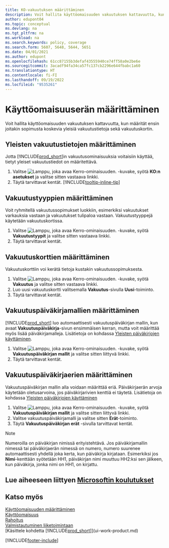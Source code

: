```yaml
---
title: KO-vakuutuksen määrittäminen
description: Voit hallita käyttöomaisuuden vakuutuksen kattavuutta, kun määrität ensin joitakin sopimusta koskevia yleisiä vakuutustietoja sekä vakuutuskortin.
author: edupont04
ms.topic: conceptual
ms.devlang: na
ms.tgt_pltfrm: na
ms.workload: na
ms.search.keywords: policy, coverage
ms.search.form: 5607, 5648, 5644, 5651
ms.date: 04/01/2021
ms.author: edupont
ms.openlocfilehash: 61cc87155b3defaf43555940ce74ff58a0e2be6e
ms.sourcegitcommit: 3acadf94fa34ca57fc137cb2296e644fbabc1a60
ms.translationtype: HT
ms.contentlocale: fi-FI
ms.lasthandoff: 09/19/2022
ms.locfileid: "9535261"
---
```

# <a name="set-up-fixed-asset-insurance"></a>Käyttöomaisuuserän määrittäminen

Voit hallita käyttöomaisuuden vakuutuksen kattavuutta, kun määrität ensin joitakin sopimusta koskevia yleisiä vakuutustietoja sekä vakuutuskortin.

## <a name="to-set-up-general-insurance-information"></a>Yleisten vakuutustietojen määrittäminen

Jotta [!INCLUDE[prod_short](includes/prod_short.md)]in vakuutusominaisuuksia voitaisiin käyttää, tietyt yleiset vakuutustiedot on määritettävä.  

1. Valitse ![Lamppu, joka avaa Kerro-ominaisuuden.](media/ui-search/search_small.png "Kerro, mitä haluat tehdä") -kuvake, syötä **KO:n asetukset** ja valitse sitten vastaava linkki.  
2. Täytä tarvittavat kentät. [!INCLUDE[tooltip-inline-tip](includes/tooltip-inline-tip_md.md)]  

## <a name="to-set-up-insurance-types"></a>Vakuutustyyppien määrittäminen

Voit ryhmitellä vakuutussopimukset luokkiin, esimerkiksi vakuutukset varkauksia vastaan ja vakuutukset tulipaloa vastaan. Vakuutustyyppejä käytetään vakuutuskortissa.

1. Valitse ![Lamppu, joka avaa Kerro-ominaisuuden.](media/ui-search/search_small.png "Kerro, mitä haluat tehdä") -kuvake, syötä **Vakuutustyypit** ja valitse sitten vastaava linkki.  
2. Täytä tarvittavat kentät.

## <a name="to-set-up-insurance-cards"></a>Vakuutuskorttien määrittäminen

Vakuutuskorttiin voi kerätä tietoja kustakin vakuutussopimuksesta.  

1. Valitse ![Lamppu, joka avaa Kerro-ominaisuuden.](media/ui-search/search_small.png "Kerro, mitä haluat tehdä") -kuvake, syötä **Vakuutus** ja valitse sitten vastaava linkki.  
2. Luo uusi vakuutuskortti valitsemalla **Vakuutus**-sivulla **Uusi**-toiminto.  
3. Täytä tarvittavat kentät.

## <a name="to-set-up-insurance-journal-templates"></a>Vakuutuspäiväkirjamallien määrittäminen

[!INCLUDE[prod_short](includes/prod_short.md)] luo automaattisesti vakuutuspäiväkirjan mallin, kun avaat **Vakuutuspäiväkirja**-sivun ensimmäisen kerran, mutta voit määrittää myös lisää päiväkirjamalleja. Lisätietoja on kohdassa [Yleisten päiväkirjojen käyttäminen](ui-work-general-journals.md).  

1. Valitse ![Lamppu, joka avaa Kerro-ominaisuuden.](media/ui-search/search_small.png "Kerro, mitä haluat tehdä") -kuvake, syötä **Vakuutuspäiväkirjan mallit** ja valitse sitten liittyvä linkki.  
2. Täytä tarvittavat kentät.

## <a name="to-set-up-insurance-journal-batches"></a>Vakuutuspäiväkirjaerien määrittäminen

Vakuutuspäiväkirjan mallin alla voidaan määrittää eriä. Päiväkirjaerän arvoja käytetään oletusarvoina, jos päiväkirjarivien kenttiä ei täytetä. Lisätietoja on kohdassa [Yleisten päiväkirjojen käyttäminen](ui-work-general-journals.md)  

1. Valitse ![Lamppu, joka avaa Kerro-ominaisuuden.](media/ui-search/search_small.png "Kerro, mitä haluat tehdä") -kuvake, syötä **Vakuutuspäiväkirjan mallit** ja valitse sitten liittyvä linkki.  
2. Valitse vakuutuspäiväkirjamalli ja valitse sitten **Erät**-toiminto.
3. Täytä **Vakuutuspäiväkirjan erät** -sivulla tarvittavat kentät.

> [!NOTE]  
>   Numeroilla on päiväkirjan nimissä erityistehtävä. Jos päiväkirjamallin nimessä tai päiväkirjaerän nimessä on numero, numero suurenee automaattisesti yhdellä joka kerta, kun päiväkirja kirjataan. Esimerkiksi jos **Nimi**-kenttään syötetään HH1, päiväkirjan nimi muuttuu HH2:ksi sen jälkeen, kun päiväkirja, jonka nimi on HH1, on kirjattu.

## <a name="see-related-microsoft-training"></a>Lue aiheeseen liittyen [Microsoftin koulutukset](/training/paths/set-up-fixed-assets-management/)

## <a name="see-also"></a>Katso myös

[Käyttöomaisuuden määrittäminen](fa-setup.md)  
[Käyttöomaisuus](fa-manage.md)  
[Rahoitus](finance.md)  
[Valmistautuminen liiketoimintaan](ui-get-ready-business.md)  
[Käsittele kohdetta [!INCLUDE[prod_short](includes/prod_short.md)]](ui-work-product.md)


[!INCLUDE[footer-include](includes/footer-banner.md)]
